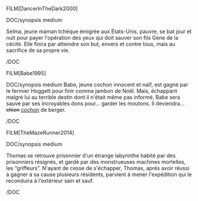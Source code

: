 FILM[DancerInTheDark2000]


DOC/synopsis medium

Selma, jeune maman tchèque émigrée aux États-Unis, pauvre, se bat jour et nuit pour payer l'opération des yeux qui doit sauver son fils Gene de la cécité. Elle finira par atteindre son but, envers et contre tous, mais au sacrifice de sa propre vie.

/DOC

FILM[Babe1995]

DOC/synopsis medium
Babe, jeune cochon innocent et naïf, est gagné par le fermier Hoggett pour finir comme jambon de Noël. Mais, échappant malgré lui au terrible destin dont il n'était même pas informé, Babe sera sauvé par ses incroyables dons pour… garder les moutons. Il deviendra… <del>chien</del> <ins>cochon</ins> de berger.

/DOC

FILM[TheMazeRunner2014]

DOC/synopsis medium

Thomas se retrouve prisonnier d'un étrange labyrinthe habité par des prisonniers résignés, et gardé par des monstrueuses machines mortelles, les “griffeurs”. N'ayant de cesse de s'échapper, Thomas, après avoir réussi à gagner à sa cause plusieurs résidents, parvient à mener l'expédition qui le reconduira à l'extérieur sain et sauf.

/DOC
